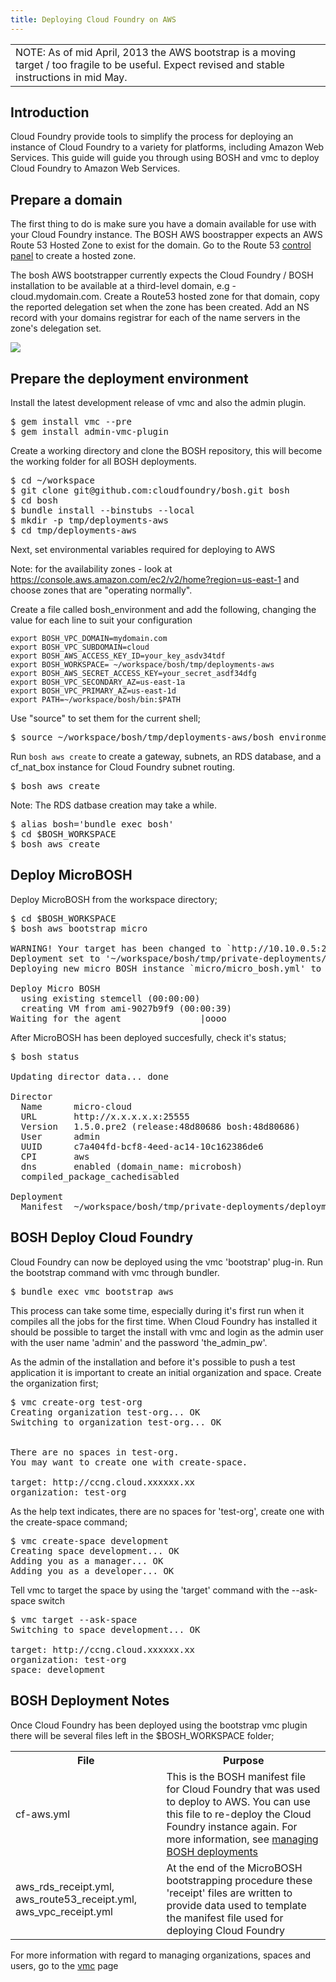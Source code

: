 ```yaml
---
title: Deploying Cloud Foundry on AWS
---
```


<table><tr><td>
NOTE: As of mid April, 2013 the AWS bootstrap is a moving target / too fragile to be useful. Expect revised and stable instructions in mid May.
</td></tr></table>

## <a id='intro'></a> Introduction ##

Cloud Foundry provide tools to simplify the process for deploying an instance of Cloud Foundry to a variety for platforms, including Amazon Web Services. This guide will guide you through using BOSH and vmc to deploy Cloud Foundry to Amazon Web Services.

## <a id='domain-prep'></a> Prepare a domain ##

The first thing to do is make sure you have a domain available for use with your Cloud Foundry instance. The BOSH AWS boostrapper expects an AWS Route 53 Hosted Zone to exist for the domain. Go to the Route 53 [control panel](https://console.aws.amazon.com/route53) to create a hosted zone.

The bosh AWS bootstrapper currently expects the Cloud Foundry / BOSH installation to be available at a third-level domain, e.g - cloud.mydomain.com. Create a Route53 hosted zone for that domain, copy the reported delegation set when the zone has been created. Add an NS record with your domains registrar for each of the name servers in the zone's delegation set.

<img src="/images/bosh-aws/hostedzone.png" />

## <a id='deployment-env-prep'></a> Prepare the deployment environment ##

Install the latest development release of vmc and also the admin plugin.

<pre class="terminal">
$ gem install vmc --pre
$ gem install admin-vmc-plugin
</pre>

Create a working directory and clone the BOSH repository, this will become the working folder for all BOSH deployments.

<pre class="terminal">
$ cd ~/workspace
$ git clone git@github.com:cloudfoundry/bosh.git bosh
$ cd bosh
$ bundle install --binstubs --local
$ mkdir -p tmp/deployments-aws
$ cd tmp/deployments-aws
</pre>

Next, set environmental variables required for deploying to AWS

Note: for the availability zones - look at https://console.aws.amazon.com/ec2/v2/home?region=us-east-1 and choose zones that are "operating normally".

Create a file called bosh_environment and add the following, changing the value for each line to suit your configuration

~~~
export BOSH_VPC_DOMAIN=mydomain.com 
export BOSH_VPC_SUBDOMAIN=cloud
export BOSH_AWS_ACCESS_KEY_ID=your_key_asdv34tdf
export BOSH_WORKSPACE= ~/workspace/bosh/tmp/deployments-aws
export BOSH_AWS_SECRET_ACCESS_KEY=your_secret_asdf34dfg
export BOSH_VPC_SECONDARY_AZ=us-east-1a
export BOSH_VPC_PRIMARY_AZ=us-east-1d
export PATH=~/workspace/bosh/bin:$PATH
~~~

Use "source" to set them for the current shell;

<pre class="terminal">
$ source ~/workspace/bosh/tmp/deployments-aws/bosh_environment
</pre>

Run `bosh aws create` to create a gateway, subnets, an RDS database, and a cf_nat_box instance for Cloud Foundry subnet routing.

<pre class="terminal">
$ bosh aws create
</pre>

Note: The RDS datbase creation may take a while.

<pre class="terminal">
$ alias bosh='bundle exec bosh'
$ cd $BOSH_WORKSPACE
$ bosh aws create
</pre>

## <a id='deploy-microbosh'></a> Deploy MicroBOSH ##

Deploy MicroBOSH from the workspace directory;

<pre class="terminal">
$ cd $BOSH_WORKSPACE
$ bosh aws bootstrap micro

WARNING! Your target has been changed to `http://10.10.0.5:25555'!
Deployment set to '~/workspace/bosh/tmp/private-deployments/deployments/micro/micro_bosh.yml'
Deploying new micro BOSH instance `micro/micro_bosh.yml' to `http://10.10.0.5:25555' (type 'yes' to continue): yes

Deploy Micro BOSH
  using existing stemcell (00:00:00)                                                                
  creating VM from ami-9027b9f9 (00:00:39)                                                          
Waiting for the agent               |oooo                    | 2/11 00:01:23  ETA: 00:02:14   
</pre>

After MicroBOSH has been deployed succesfully, check it's status;

<pre class="terminal">
$ bosh status

Updating director data... done

Director
  Name      micro-cloud
  URL       http://x.x.x.x.x:25555
  Version   1.5.0.pre2 (release:48d80686 bosh:48d80686)
  User      admin
  UUID      c7a404fd-bcf8-4eed-ac14-10c162386de6
  CPI       aws
  dns       enabled (domain_name: microbosh)
  compiled_package_cachedisabled

Deployment
  Manifest  ~/workspace/bosh/tmp/private-deployments/deployments/micro/micro_bosh.yml
</pre>

## <a id='deploy-cloudfoundry'></a> BOSH Deploy Cloud Foundry ##

Cloud Foundry can now be deployed using the vmc 'bootstrap' plug-in. Run the bootstrap command with vmc through bundler.

<pre class="terminal">
$ bundle exec vmc bootstrap aws
</pre>

This process can take some time, especially during it's first run when it compiles all the jobs for the first time. When Cloud Foundry has installed it should be possible to target the install with vmc and login as the admin user with the user name 'admin' and the password 'the\_admin\_pw'.

As the admin of the installation and before it's possible to push a test application it is important to create an initial organization and space. Create the organization first;

<pre class="terminal">
$ vmc create-org test-org
Creating organization test-org... OK
Switching to organization test-org... OK


There are no spaces in test-org.
You may want to create one with create-space.

target: http://ccng.cloud.xxxxxx.xx
organization: test-org
</pre>

As the help text indicates, there are no spaces for 'test-org', create one with the create-space command;

<pre class="terminal">
$ vmc create-space development
Creating space development... OK
Adding you as a manager... OK
Adding you as a developer... OK
</pre>

Tell vmc to target the space by using the 'target' command with the --ask-space switch

<pre class="terminal">
$ vmc target --ask-space
Switching to space development... OK

target: http://ccng.cloud.xxxxxx.xx
organization: test-org
space: development
</pre>

## <a id='deploy-notes'></a> BOSH Deployment Notes ##

Once Cloud Foundry has been deployed using the bootstrap vmc plugin there will be several files left in the $BOSH_WORKSPACE folder;

<table>
  <tr><th>File</th><th>Purpose</th></tr>
  <tr>
    <td>cf-aws.yml</td>
    <td>This is the BOSH manifest file for Cloud Foundry that was used to deploy to AWS. You can use this file to re-deploy the Cloud Foundry instance again. For more information, see <a href="">managing BOSH deployments</a></td>
  </tr>
  <tr>
    <td>aws_rds_receipt.yml, aws_route53_receipt.yml, aws_vpc_receipt.yml</td>
    <td>At the end of the MicroBOSH bootstrapping procedure these 'receipt' files are written to provide data used to template the manifest file used for deploying Cloud Foundry</td>
  </tr>
</table>

For more information with regard to managing organizations, spaces and users, go to the [vmc](../../../using/managing-apps/vmc) page


